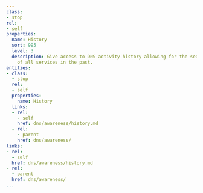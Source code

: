 ```yaml
---
class:
- stop
rel:
- self
properties:
  name: History
  sort: 995
  level: 3
  description: Give access to DNS activity history allowing for the search and browsing
    of all services in the past.
entities:
- class:
  - stop
  rel:
  - self
  properties:
    name: History
  links:
  - rel:
    - self
    href: dns/awareness/history.md
  - rel:
    - parent
    href: dns/awareness/
links:
- rel:
  - self
  href: dns/awareness/history.md
- rel:
  - parent
  href: dns/awareness/
...
```

